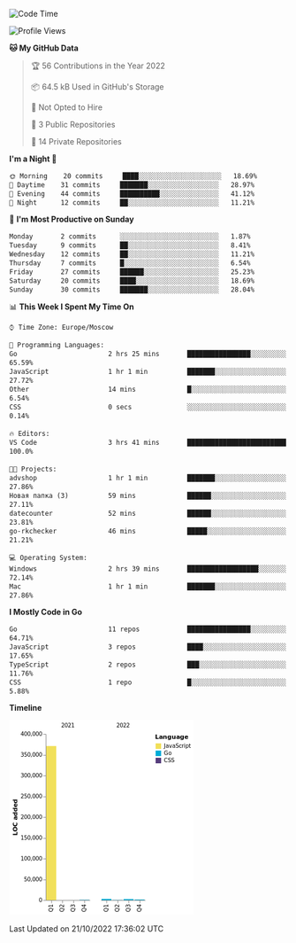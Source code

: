 <!--START_SECTION:waka-->
![Code Time](http://img.shields.io/badge/Code%20Time-431%20hrs%2045%20mins-blue)

![Profile Views](http://img.shields.io/badge/Profile%20Views-0-blue)

**🐱 My GitHub Data** 

> 🏆 56 Contributions in the Year 2022
 > 
> 📦 64.5 kB Used in GitHub's Storage 
 > 
> 🚫 Not Opted to Hire
 > 
> 📜 3 Public Repositories 
 > 
> 🔑 14 Private Repositories  
 > 
**I'm a Night 🦉** 

```text
🌞 Morning    20 commits     ████░░░░░░░░░░░░░░░░░░░░░   18.69% 
🌆 Daytime    31 commits     ███████░░░░░░░░░░░░░░░░░░   28.97% 
🌃 Evening    44 commits     ██████████░░░░░░░░░░░░░░░   41.12% 
🌙 Night      12 commits     ██░░░░░░░░░░░░░░░░░░░░░░░   11.21%

```
📅 **I'm Most Productive on Sunday** 

```text
Monday       2 commits      ░░░░░░░░░░░░░░░░░░░░░░░░░   1.87% 
Tuesday      9 commits      ██░░░░░░░░░░░░░░░░░░░░░░░   8.41% 
Wednesday    12 commits     ██░░░░░░░░░░░░░░░░░░░░░░░   11.21% 
Thursday     7 commits      █░░░░░░░░░░░░░░░░░░░░░░░░   6.54% 
Friday       27 commits     ██████░░░░░░░░░░░░░░░░░░░   25.23% 
Saturday     20 commits     ████░░░░░░░░░░░░░░░░░░░░░   18.69% 
Sunday       30 commits     ███████░░░░░░░░░░░░░░░░░░   28.04%

```


📊 **This Week I Spent My Time On** 

```text
⌚︎ Time Zone: Europe/Moscow

💬 Programming Languages: 
Go                       2 hrs 25 mins       ████████████████░░░░░░░░░   65.59% 
JavaScript               1 hr 1 min          ███████░░░░░░░░░░░░░░░░░░   27.72% 
Other                    14 mins             █░░░░░░░░░░░░░░░░░░░░░░░░   6.54% 
CSS                      0 secs              ░░░░░░░░░░░░░░░░░░░░░░░░░   0.14%

🔥 Editors: 
VS Code                  3 hrs 41 mins       █████████████████████████   100.0%

🐱‍💻 Projects: 
advshop                  1 hr 1 min          ███████░░░░░░░░░░░░░░░░░░   27.86% 
Новая папка (3)          59 mins             ██████░░░░░░░░░░░░░░░░░░░   27.11% 
datecounter              52 mins             ██████░░░░░░░░░░░░░░░░░░░   23.81% 
go-rkchecker             46 mins             █████░░░░░░░░░░░░░░░░░░░░   21.21%

💻 Operating System: 
Windows                  2 hrs 39 mins       ██████████████████░░░░░░░   72.14% 
Mac                      1 hr 1 min          ███████░░░░░░░░░░░░░░░░░░   27.86%

```

**I Mostly Code in Go** 

```text
Go                       11 repos            ████████████████░░░░░░░░░   64.71% 
JavaScript               3 repos             ████░░░░░░░░░░░░░░░░░░░░░   17.65% 
TypeScript               2 repos             ███░░░░░░░░░░░░░░░░░░░░░░   11.76% 
CSS                      1 repo              █░░░░░░░░░░░░░░░░░░░░░░░░   5.88%

```


**Timeline**

![Chart not found](https://raw.githubusercontent.com/jeezft/jeezft/main/charts/bar_graph.png) 


 Last Updated on 21/10/2022 17:36:02 UTC
<!--END_SECTION:waka-->
